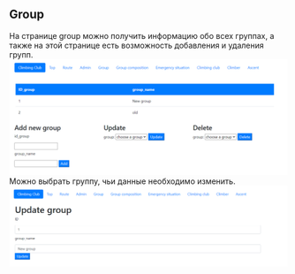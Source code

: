 ## Group
На странице group можно получить информацию обо всех группах, а также на этой странице есть возможность добавления и удаления групп.  
![](9.png)
Можно выбрать группу, чьи данные необходимо изменить. 
![](10.png)